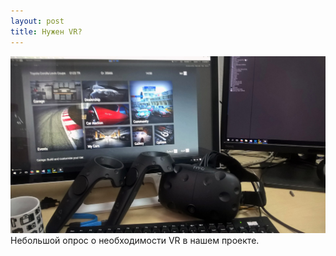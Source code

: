 ```yaml
---
layout: post
title: Нужен VR?
---
```


<img src="/images/news/2016-11-14/jY_N-c1V3V0.jpg">
Небольшой опрос о необходимости VR в нашем проекте.
<div id="vk_poll"></div>
<script type="text/javascript">
VK.Widgets.Poll("vk_poll", {width: 720}, "244606243_8b891fc63d4ef2e2d1");
</script>